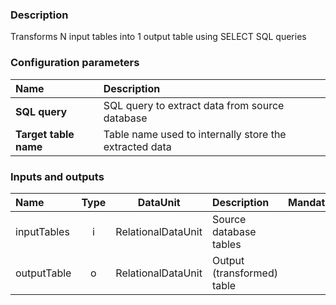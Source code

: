 ### Description

Transforms N input tables into 1 output table using SELECT SQL queries

### Configuration parameters

| Name | Description |
|:----|:----|
|**SQL query**|SQL query to extract data from source database|
|**Target table name**|Table name used to internally store the extracted data|

### Inputs and outputs

|Name |Type | DataUnit | Description | Mandatory |
|:--------|:------:|:------:|:-------------|:---------------------:|
|inputTables|i|RelationalDataUnit|Source database tables||
|outputTable|o|RelationalDataUnit|Output (transformed) table||